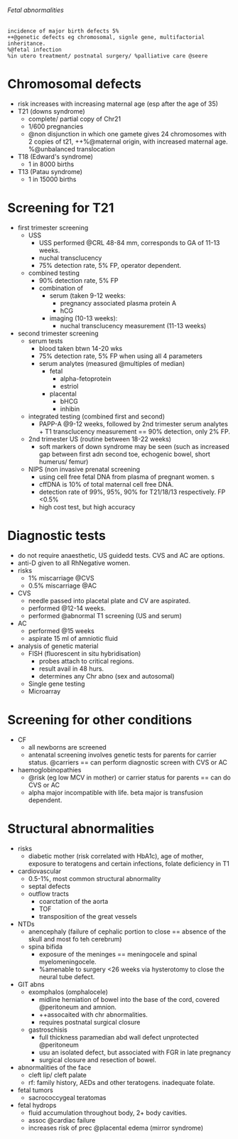 ###### Fetal abnormalities
    incidence of major birth defects 5% 
    ++@genetic defects eg chromosomal, signle gene, multifactorial inheritance. 
    %@fetal infection
    %in utero treatment/ postnatal surgery/ %palliative care @seere

# Chromosomal defects
- risk increases with increasing maternal age (esp after the age of 35)
- T21 (downs syndrome)
    + complete/ partial copy of Chr21
    + 1/600 pregnancies
    + @non disjunction in which one gamete gives 24 chromosomes with 2 copies of t21, ++%@maternal origin, with increased maternal age. %@unbalanced translocation
- T18 (Edward's syndrome)
    + 1 in 8000 births
- T13 (Patau syndrome)
    + 1 in 15000 births

# Screening for T21
- first trimester screening
    + USS
        * USS performed @CRL 48-84 mm, corresponds to GA of 11-13 weeks. 
        * nuchal transclucency
        * 75% detection rate, 5% FP, operator dependent.
    + combined testing
        * 90% detection rate, 5% FP
        * combination of 
            - serum (taken 9-12 weeks:
                + pregnancy associated plasma protein A
                + hCG
            - imaging (10-13 weeks):
                + nuchal transclucency measurement (11-13 weeks)
- second trimester screening
    + serum tests
        * blood taken btwn 14-20 wks
        * 75% detection rate, 5% FP when using all 4 parameters
        * serum analytes (measured @multiples of median)
            - fetal
                + alpha-fetoprotein
                + estriol
            - placental
                + bHCG
                + inhibin
    + integrated testing (combined first and second)
        * PAPP-A @9-12 weeks, followed by 2nd trimester serum analytes + T1 transclucency measurement == 90% detection, only 2% FP.
    + 2nd trimester US (routine between 18-22 weeks)
        * soft markers of down syndrome may be seen (such as increased gap between first adn second toe, echogenic bowel, short humerus/ femur)
    + NIPS (non invasive prenatal screening
        * using cell free fetal DNA from plasma of pregnant women. s
        * cffDNA is 10% of total maternal cell free DNA. 
        * detection rate of 99%, 95%, 90% for T21/18/13 respectively. FP <0.5%
        * high cost test, but high accuracy

# Diagnostic tests
- do not require anaesthetic, US guidedd tests. CVS and AC are options. 
- anti-D given to all RhNegative women.
- risks
    + 1% miscarriage @CVS
    + 0.5% miscarriage @AC
- CVS
    + needle passed into placetal plate and CV are aspirated. 
    + performed @12-14 weeks.
    + performed @abnormal T1 screening (US and serum)
- AC
    + performed @15 weeks
    + aspirate 15 ml of amniotic fluid
- analysis of genetic material
    + FISH (fluorescent in situ hybridisation)
        * probes attach to critical regions. 
        * result avail in 48 hurs. 
        * determines any Chr abno (sex and autosomal)
    + Single gene testing
    + Microarray

# Screening for other conditions
- CF
    + all newborns are screened
    + antenatal screening involves genetic tests for parents for carrier status. @carriers == can perform diagnostic screen with CVS or AC
- haemoglobinopathies
    + @risk (eg low MCV in mother) or carrier status for parents == can do CVS or AC
    + alpha major incompatible with life. beta major is transfusion dependent.

# Structural abnormalities
- risks
    + diabetic mother (risk correlated with HbA1c), age of mother, exposure to teratogens and certain infections, folate deficiency in T1
- cardiovascular
    + 0.5-1%, most common structural abnormality
    + septal defects
    + outflow tracts
        * coarctation of the aorta
        * TOF
        * transposition of the great vessels
- NTDs
    + anencephaly (failure of cephalic portion to close == absence of the skull and most fo teh cerebrum)
    + spina bifida 
        * exposure of the meninges == meningocele and spinal myelomeningocele. 
        * %amenable to surgery <26 weeks via hysterotomy to close the neural tube defect.
- GIT abns
    + exomphalos (omphalocele)
        * midline herniation of bowel into the base of the cord, covered @peritoneum and amnion. 
        * ++assocaited with chr abnormalities.
        * requires postnatal surgical closure
    + gastroschisis
        * full thickness paramedian abd wall defect unprotected @peritoneum
        * usu an isolated defect, but associated with FGR in late pregnancy
        * surgical closure and resection of bowel.
- abnormalities of the face
    + cleft lip/ cleft palate
    + rf: family history, AEDs and other teratogens. inadequate folate. 
- fetal tumors
    + sacrococcygeal teratomas
- fetal hydrops
    + fluid accumulation throughout body, 2+ body cavities. 
    + assoc @cardiac failure
    + increases risk of prec @placental edema (mirror syndrome)